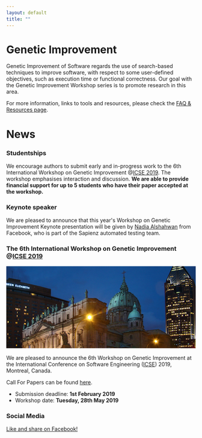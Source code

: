 ```yaml
---
layout: default
title: "" 
---
```


# Genetic Improvement

Genetic Improvement of Software regards the use of search-based techniques to improve software, with respect to some user-defined objectives, such as execution time or functional correctness. Our goal with the Genetic Improvement Workshop series is to promote research in this area.

For more information, links to tools and resources, please check the [FAQ & Resources page](./faq.html).

# News

### **Studentships**

We encourage authors to submit early and in-progress work to the 6th International Workshop on Genetic Improvement  @[ICSE 2019](http://2019.icse-conferences.org). The workshop emphasises interaction and discussion. **We are able to provide financial support for up to 5 students who have their paper accepted at the workshop.**

### **Keynote speaker**

We are pleased to announce that this year's Workshop on Genetic Improvement Keynote presentation will be given by [Nadia Alshahwan](http://geneticimprovementofsoftware.com/keynote.html) from Facebook, who is part of the Sapienz automated testing team.

### The 6th International Workshop on Genetic Improvement @[ICSE 2019](http://2019.icse-conferences.org)

![](./icse2019.jpg)

We are pleased to announce the 6th Workshop on Genetic Improvement at the International Conference on Software Engineering ([ICSE](https://conf.researchr.org/home/icse-2019)) 2019, Montreal, Canada.

Call For Papers can be found [here](http://geneticimprovementofsoftware.com/cfp.html).

* Submission deadline: **1st February 2019**
* Workshop date: **Tuesday, 28th May 2019**

### **Social Media**

[Like and share on Facebook!](https://www.facebook.com/groups/softengcom/permalink/10161087425460184/)

